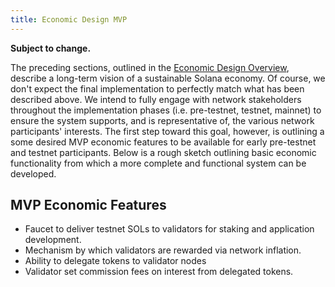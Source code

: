 ```yaml
---
title: Economic Design MVP
---
```


**Subject to change.**

The preceding sections, outlined in the
[Economic Design Overview](ed_overview.md),
describe a long-term vision of a sustainable Solana economy.
Of course, we don't expect the final implementation to perfectly match what has
been described above. We intend to fully engage with network stakeholders
throughout the implementation phases \(i.e. pre-testnet, testnet, mainnet\)
to ensure the system supports, and is representative of, the various network
participants' interests. The first step toward this goal, however, is outlining
a some desired MVP economic features to be available for early pre-testnet and
testnet participants. Below is a rough sketch outlining basic economic
functionality from which a more complete and functional system can be developed.

## MVP Economic Features

- Faucet to deliver testnet SOLs to validators for staking and application development.
- Mechanism by which validators are rewarded via network inflation.
- Ability to delegate tokens to validator nodes
- Validator set commission fees on interest from delegated tokens.
